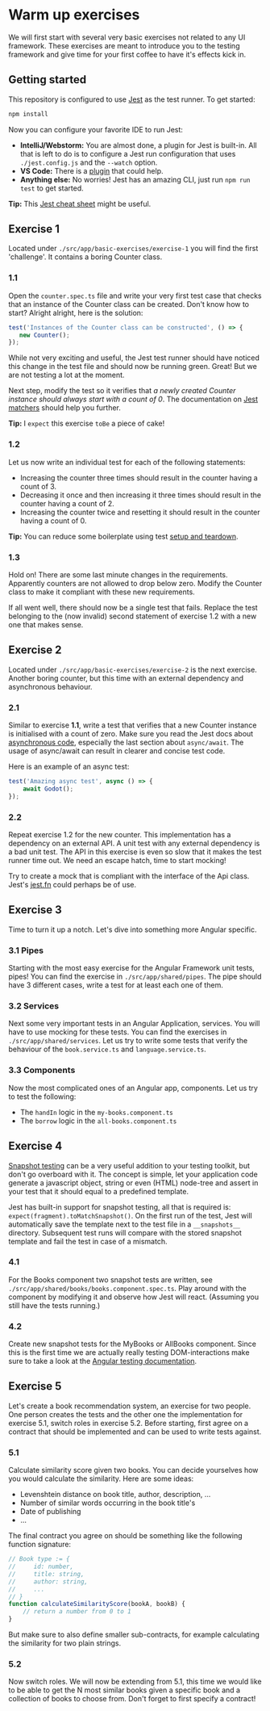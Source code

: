 # Warm up exercises

We will first start with several very basic exercises not related to any UI framework. These exercises are meant to
introduce you to the testing framework and give time for your first coffee to have it's effects kick in.

## Getting started
This repository is configured to use [Jest](https://jestjs.io/docs/en/getting-started) as the test runner.
To get started:

```bash
npm install
```

Now you can configure your favorite IDE to run Jest:
- **IntelliJ/Webstorm:** You are almost done, a plugin for Jest is built-in. All that is left to do is to configure a
Jest run configuration that uses `./jest.config.js` and the `--watch` option.
- **VS Code:** There is a [plugin](https://github.com/jest-community/vscode-jest) that could help.
- **Anything else:** No worries! Jest has an amazing CLI, just run `npm run test` to get started.

**Tip:** This [Jest cheat sheet](https://devhints.io/jest) might be useful.

## Exercise 1
Located under `./src/app/basic-exercises/exercise-1` you will find the first 'challenge'. It contains a boring Counter class.

### 1.1
Open the `counter.spec.ts` file and write your very first test case that checks that an instance of the Counter class
can be created. Don't know how to start? Alright alright, here is the solution:
                
```javascript
test('Instances of the Counter class can be constructed', () => {
   new Counter();
});
```

While not very exciting and useful, the Jest test runner should have noticed this change in the test file and should
now be running green. Great! But we are not testing a lot at the moment.

Next step, modify the test so it verifies that *a newly created Counter instance should always start with a count of 0*.
The documentation on [Jest matchers](https://jestjs.io/docs/en/using-matchers) should help you further.

**Tip:** I `expect` this exercise `toBe` a piece of cake!

### 1.2
Let us now write an individual test for each of the following statements:
- Increasing the counter three times should result in the counter having a count of 3.
- Decreasing it once and then increasing it three times should result in the counter having a count of 2.
- Increasing the counter twice and resetting it should result in the counter having a count of 0.

**Tip:** You can reduce some boilerplate using test [setup and teardown](https://jestjs.io/docs/en/setup-teardown).

### 1.3
Hold on! There are some last minute changes in the requirements. Apparently counters are not allowed to drop below zero.
Modify the Counter class to make it compliant with these new requirements.

If all went well, there should now be a single test that fails. Replace the test belonging to the (now invalid) second
statement of exercise 1.2 with a new one that makes sense.

## Exercise 2
Located under `./src/app/basic-exercises/exercise-2` is the next exercise. Another boring counter, but this time with an external
dependency and asynchronous behaviour.

### 2.1
Similar to exercise **1.1**, write a test that verifies that a new Counter instance is initialised with a count
of zero. Make sure you read the Jest docs about [asynchronous code](https://jestjs.io/docs/en/asynchronous#async-await),
especially the last section about `async/await`. The usage of async/await can result in clearer and concise test code.

Here is an example of an async test:

```javascript
test('Amazing async test', async () => {
    await Godot();
});
```

### 2.2
Repeat exercise 1.2 for the new counter. This implementation has a dependency on an external API.
A unit test with any external dependency is a bad unit test. The API in this exercise is even so slow that it makes
the test runner time out. We need an escape hatch, time to start mocking!

Try to create a mock that is compliant with the interface of the Api class. Jest's
[jest.fn](https://jestjs.io/docs/en/mock-function-api) could perhaps be of use.

## Exercise 3 
Time to turn it up a notch. Let's dive into something more Angular specific.

### 3.1 Pipes
Starting with the most easy exercise for the Angular Framework unit tests, pipes!
You can find the exercise in `./src/app/shared/pipes`.
The pipe should have 3 different cases, write a test for at least each one of them.

### 3.2 Services
Next some very important tests in an Angular Application, services.
You will have to use mocking for these tests.
You can find the exercises in `./src/app/shared/services`.
Let us try to write some tests that verify the behaviour of the `book.service.ts` and `language.service.ts`.

### 3.3 Components
Now the most complicated ones of an Angular app, components. Let us try to test the following:
- The `handIn` logic in the `my-books.component.ts`
- The `borrow` logic in the `all-books.component.ts`

## Exercise 4
[Snapshot testing](https://jestjs.io/docs/en/snapshot-testing) can be a very useful addition to your testing toolkit,
but don't go overboard with it. The concept is simple, let your application code generate a javascript object,
string or even (HTML) node-tree and assert in your test that it should equal to a predefined template.

Jest has built-in support for snapshot testing, all that is required is: `expect(fragment).toMatchSnapshot()`. On
the first run of the test, Jest will automatically save the template next to the test file in a `__snapshots__`
directory. Subsequent test runs will compare with the stored snapshot template and fail the test in case of a mismatch.

### 4.1
For the Books component two snapshot tests are written, see `./src/app/shared/books/books.component.spec.ts`. Play around
with the component by modifying it and observe how Jest will react. (Assuming you still have the tests running.)

### 4.2
Create new snapshot tests for the MyBooks or AllBooks component.
Since this is the first time we are actually really testing DOM-interactions make sure to take a look
at the [Angular testing documentation](https://angular.io/guide/testing#component-dom-testing).

## Exercise 5
Let's create a book recommendation system, an exercise for two people. One person creates the tests and the other one
the implementation for exercise 5.1, switch roles in exercise 5.2. Before starting, first agree on a contract that
should be implemented and can be used to write tests against.

### 5.1
Calculate similarity score given two books. You can decide yourselves how you would calculate the similarity.
Here are some ideas:
- Levenshtein distance on book title, author, description, ...
- Number of similar words occurring in the book title's
- Date of publishing
- ...

The final contract you agree on should be something like the following function signature:
```javascript
// Book type := {
//     id: number,
//     title: string,
//     author: string,
//     ...
// }
function calculateSimilarityScore(bookA, bookB) {
    // return a number from 0 to 1
}
```
But make sure to also define smaller sub-contracts, for example calculating the similarity for two plain strings.

### 5.2
Now switch roles. We will now be extending from 5.1, this time we would like to be able to get the N most similar books
given a specific book and a collection of books to choose from. Don't forget to first specify a contract! 
